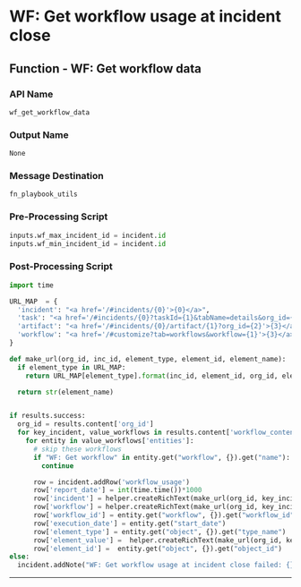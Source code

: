 <!--
    DO NOT MANUALLY EDIT THIS FILE
    THIS FILE IS AUTOMATICALLY GENERATED WITH resilient-circuits codegen
-->

# WF: Get workflow usage at incident close

## Function - WF: Get workflow data

### API Name
`wf_get_workflow_data`

### Output Name
`None`

### Message Destination
`fn_playbook_utils`

### Pre-Processing Script
```python
inputs.wf_max_incident_id = incident.id
inputs.wf_min_incident_id = incident.id
```

### Post-Processing Script
```python
import time

URL_MAP  = {
  'incident': "<a href='/#incidents/{0}'>{0}</a>",
  'task': "<a href='/#incidents/{0}?taskId={1}&tabName=details&org_id={2}'>{3}</a>",
  'artifact': "<a href='/#incidents/{0}/artifact/{1}?org_id={2}'>{3}</a>",
  'workflow': "<a href='/#customize?tab=workflows&workflow={1}'>{3}</a>"
}

def make_url(org_id, inc_id, element_type, element_id, element_name):
  if element_type in URL_MAP:
    return URL_MAP[element_type].format(inc_id, element_id, org_id, element_name)

  return str(element_name)


if results.success:
  org_id = results.content['org_id']
  for key_incident, value_workflows in results.content['workflow_content'].items():
    for entity in value_workflows['entities']:
      # skip these workflows
      if "WF: Get workflow" in entity.get("workflow", {}).get("name"):
        continue

      row = incident.addRow('workflow_usage')
      row['report_date'] = int(time.time())*1000
      row['incident'] = helper.createRichText(make_url(org_id, key_incident, 'incident', entity.get("object", {}).get("object_id"), entity.get("object", {}).get("object_name")))
      row['workflow'] = helper.createRichText(make_url(org_id, key_incident, 'workflow', entity.get("workflow", {}).get("workflow_id"), entity.get("workflow", {}).get("name")))
      row['workflow_id'] = entity.get("workflow", {}).get("workflow_id")
      row['execution_date'] = entity.get("start_date")
      row['element_type'] = entity.get("object", {}).get("type_name")
      row['element_value'] =  helper.createRichText(make_url(org_id, key_incident, entity.get("object", {}).get("type_name"), entity.get("object", {}).get("object_id"), entity.get("object", {}).get("object_name")))
      row['element_id'] =  entity.get("object", {}).get("object_id")
else:
  incident.addNote("WF: Get workflow usage at incident close failed: {}".format(results.reason))
```

---

